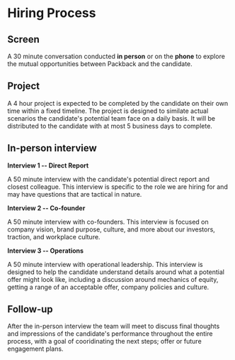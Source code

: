 Hiring Process
=============

Screen
----------
A 30 minute conversation conducted **in person** or on the **phone** to explore the mutual opportunities between Packback and the candidate.


Project
----------
A 4 hour project is expected to be completed by the candidate on their own time within a fixed timeline. The project is designed to similate actual scenarios the candidate's potential team face on a daily basis. It will be distributed to the candidate with at most 5 business days to complete.


In-person interview
----------

**Interview 1 -- Direct Report**

A 50 minute interview with the candidate's potential direct report and closest colleague.  This interview is specific to the role we are hiring for and may have questions that are tactical in nature.

**Interview 2 -- Co-founder**

A 50 minute interview with co-founders. This interview is focused on company vision, brand purpose, culture, and more about our investors, traction, and workplace culture.

**Interview 3 -- Operations**

A 50 minute interview with operational leadership. This interview is designed to help the candidate understand details around what a potential offer might look like, including a discussion around mechanics of equity, getting a range of an acceptable offer, company policies and culture.


Follow-up
----------
After the in-person interview the team will meet to discuss final thoughts and impressions of the candidate's performance throughout the entire process, with a goal of cooridinating the next steps; offer or future engagement plans.
